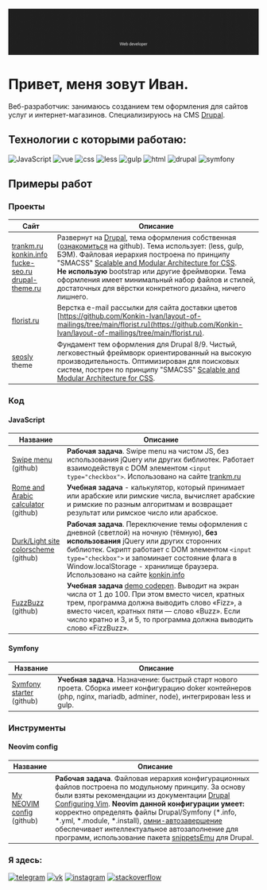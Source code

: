 [![banner](https://raw.githubusercontent.com/Konkin-Ivan/Konkin-Ivan/main/files/banner.gif)](https://konkin.info)

# Привет, меня зовут Иван.
Веб-разработчик: занимаюсь созданием тем оформления для сайтов услуг и интернет-магазинов. Специализируюсь на CMS [Drupal](https://drupal.org).

## Технологии с которыми работаю:
![JavaScript](https://img.shields.io/badge/-JavaScript-090909?style=for-the-badge&logo=JavaScript)
![vue](https://img.shields.io/badge/-Vue-090909?style=for-the-badge&logo=vue)
![css](https://img.shields.io/badge/-CSS3-090909?style=for-the-badge&logo=css3)
![less](https://img.shields.io/badge/-LESS-090909?style=for-the-badge&logo=less)
![gulp](https://img.shields.io/badge/-GULP-090909?style=for-the-badge&logo=gulp)
![html](https://img.shields.io/badge/-HTML5-090909?style=for-the-badge&logo=html5)
![drupal](https://img.shields.io/badge/-Drupal-090909?style=for-the-badge&logo=drupal)
![symfony](https://img.shields.io/badge/-Symfony-090909?style=for-the-badge&logo=symfony)

## Примеры работ
### Проекты
| Сайт  |  Описание |
|---|---|
| [trankm.ru](https://trankm.ru)<br>[konkin.info](https://konkin.info)<br>[fucke-seo.ru](https://fucke-seo.ru)<br>[drupal-theme.ru](https://drupal-theme.ru)  | Развернут на [Drupal](https://drupal.org), тема оформления собственная ([ознакомиться](https://github.com/Konkin-Ivan/konkin_info_theme) на github). Тема использует: (less, gulp, БЭМ). Файловая иерархия построена по принципу "SMACSS" [Scalable and Modular Architecture for CSS](https://www.drupal.org/docs/develop/standards/css/css-file-organization-for-drupal-9).<br> <strong>Не использую</strong> bootstrap или другие фреймворки. Тема оформления имеет минимальный набор файлов и стилей, достаточных для вёрстки конкретного дизайна, ничего лишнего. |
| [florist.ru](https://florist.ru) | Верстка e-mail рассылки для сайта доставки цветов [https://github.com/Konkin-Ivan/layout-of-mailings/tree/main/florist.ru](https://github.com/Konkin-Ivan/layout-of-mailings/tree/main/florist.ru). |
| [seosly](https://github.com/Konkin-Ivan/konkin_info_theme) theme | Фундамент тем оформления для Drupal 8/9. Чистый, легковестный фреймворк ориентированный на высокую производительность. Оптимизирован для поисковых систем, пострен по принципу "SMACSS" [Scalable and Modular Architecture for CSS](https://www.drupal.org/docs/develop/standards/css/css-file-organization-for-drupal-9). |

### Код
#### JavaScript
| Название | Описание |
|---|---|
| [Swipe menu](https://github.com/Konkin-Ivan/swipe-menu-javascript)<br> (github) | <strong>Рабочая задача</strong>. Swipe menu на чистом JS, без использования jQuery или других библиотек. Работает взаимодействуя с DOM элементом ``` <input type="checkbox"> ```. Использовано на сайте [trankm.ru](https://trankm.ru) |
| [Rome and Arabic calculator](https://github.com/Konkin-Ivan/roman-and-arabic-calc)<br> (github) | <strong>Учебная задача</strong> - калькулятор, который принимает или арабские или римские числа, вычисляет арабские и римские по разным алгоритмам и возвращает результат или римское число или арабское. |
| [Durk/Light site colorscheme](https://github.com/Konkin-Ivan/Durk-Light-site-colorscheme)<br> (github) | <strong>Рабочая задача</strong>. Переключение темы оформления с дневной (светлой) на ночную (тёмную), <strong>без использования</strong> jQuery или других сторонних библиотек. Скрипт работает с DOM элементом ``` <input type="checkbox"> ``` и запоминает состояние флага в Window.localStorage - хранилище браузера. Использовано на сайте [konkin.info](https://konkin.info) |
| [FuzzBuzz](https://github.com/Konkin-Ivan/Fuzz-Buzz)<br> (github) | <strong>Учебная задача</strong> [demo codepen](https://codepen.io/iwan-konkin/pen/vYejZme). Выводит на экран числа от 1 до 100. При этом вместо чисел, кратных трем, программа должна выводить слово «Fizz», а вместо чисел, кратных пяти — слово «Buzz». Если число кратно и 3, и 5, то программа должна выводить слово «FizzBuzz». |

#### Symfony
| Название | Описание |
|---|---|
| [Symfony starter](https://github.com/Konkin-Ivan/symfony-starter-all)<br> (github) | <strong>Учебная задача</strong>. Назначение: быстрый старт нового проета. Сборка имеет конфигурацию doker контейнеров (php, nginx, mariadb, adminer, node), интегрирован less и gulp. |
### Инструменты
#### Neovim config
| Название | Описание |
|---|---|
| [My NEOVIM config](https://github.com/Konkin-Ivan/drupal-ide-nvim-config)<br> (github) | <strong>Рабочая задача</strong>. Файловая иерархия конфигурационных файлов построена по модульному принципу. За основу были взяты рекомендации из документации [Drupal Configuring Vim](https://www.drupal.org/docs/develop/development-tools/configuring-vim). <strong>Neovim данной конфигурации умеет:</strong> корректно определять файлы Drupal/Symfony (*.info, *.yml, *.module, *.install), [омни-автозавершение](https://www.koumbit.org/en/content/using-exuberant-ctags-drupal) обеспечивает интеллектуальное автозаполнение для программ, использование пакета [snippetsEmu](https://www.vim.org/scripts/script.php?script_id=1318) для Drupal. |

### Я здесь:
[![telegram](https://img.shields.io/badge/-Telegram-090909?style=for-the-badge&logo=telegram)](https://t.me/konkin_ivan)
[![vk](https://img.shields.io/badge/-ВКонтакте-090909?style=for-the-badge&logo=vk)](https://vk.com/konkin_ivan)
[![instagram](https://img.shields.io/badge/-Instagram-090909?style=for-the-badge&logo=instagram)](https://www.instagram.com/konkin.info)
[![stackoverflow](https://img.shields.io/badge/-Stackoverflow-090909?style=for-the-badge&logo=stackoverflow)](https://ru.stackoverflow.com/users/272147/%d0%98%d0%b2%d0%b0%d0%bd-%d0%9a%d0%be%d0%bd%d0%ba%d0%b8%d0%bd)
